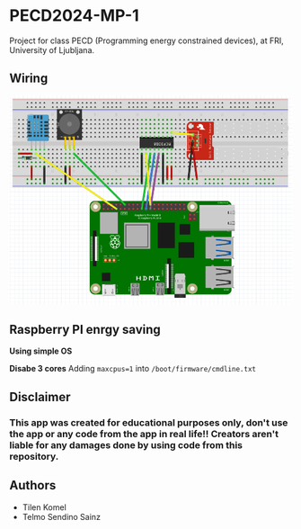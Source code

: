 # PECD2024-MP-1

Project for class PECD (Programming energy constrained devices), at FRI, University of Ljubljana.

## Wiring

![Wiring diagram](https://raw.githubusercontent.com/KomelT/PECD2024-MP-1/refs/heads/main/wiring/wiring.png)

## Raspberry PI enrgy saving

**Using simple OS**

**Disabe 3 cores**
Adding `maxcpus=1` into `/boot/firmware/cmdline.txt`

## Disclaimer

### This app was created for educational purposes only, don't use the app or any code from the app in real life!! Creators aren't liable for any damages done by using code from this repository.

## Authors

- Tilen Komel
- Telmo Sendino Sainz
